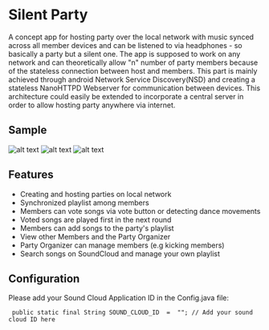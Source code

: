 # Silent Party
A concept app for hosting party over the local network with music synced across all member devices and can be listened to via headphones - so basically a party but a silent one.
The app is supposed to work on any network and can theoretically allow "n" number of party members because of the stateless connection between host and members. This part is mainly achieved through android Network Service Discovery(NSD) and creating a stateless NanoHTTPD Webserver for communication between devices. 
This architecture could easily be extended to incorporate a central server in order to allow hosting party anywhere via internet.

## Sample
![alt text](/demo/device-2017-05-16-214443.gif "Logo Title Text 1")
![alt text](/demo/device-2017-05-16-213500.gif "Logo Title Text 1")
![alt text](/demo/device-2017-05-16-214154.gif "Logo Title Text 1")

## Features
 * Creating and hosting parties on local network
 * Synchronized playlist among members
 * Members can vote songs via vote button or detecting dance movements
 * Voted songs are played first in the next round
 * Members can add songs to the party's playlist
 * View other Members and the Party Organizer
 * Party Organizer can manage members (e.g kicking members)
 * Search songs on SoundCloud and manage your own playlist
 
## Configuration
Please add your Sound Cloud Application ID in the Config.java file: 
```
 public static final String SOUND_CLOUD_ID  =  ""; // Add your sound cloud ID here
```
